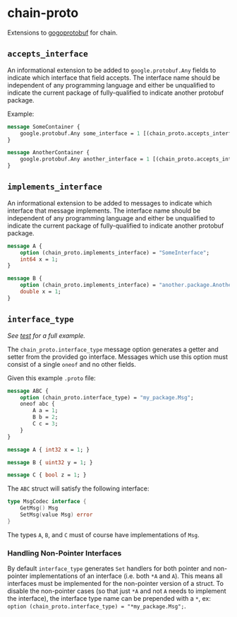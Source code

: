 # chain-proto

Extensions to [gogoprotobuf](github.com/gogo/protobuf) for chain.

## `accepts_interface`

An informational extension to be added to `google.protobuf.Any` fields to indicate
which interface that field accepts. The interface name should be independent of
any programming language and either be unqualified to indicate the current package
of fully-qualified to indicate another protobuf package.

Example:

```proto
message SomeContainer {
    google.protobuf.Any some_interface = 1 [(chain_proto.accepts_interface) = "SomeInterface"];
}

message AnotherContainer {
    google.protobuf.Any another_interface = 1 [(chain_proto.accepts_interface) = "another.package.AnotherInterface"];
}
```

## `implements_interface`

An informational extension to be added to messages to indicate which interface
that message implements. The interface name should be independent of
any programming language and either be unqualified to indicate the current package
of fully-qualified to indicate another protobuf package.

```proto
message A {
    option (chain_proto.implements_interface) = "SomeInterface";
    int64 x = 1;
}

message B {
    option (chain_proto.implements_interface) = "another.package.AnotherInterface";
    double x = 1;
}
```

## `interface_type`

*See [test](test/) for a full example.*

The `chain_proto.interface_type` message option generates a getter and
setter from the provided go interface. Messages which use this option must
consist of a single `oneof` and no other fields.

Given this example `.proto` file:

```proto
message ABC {
    option (chain_proto.interface_type) = "my_package.Msg";
    oneof abc {
        A a = 1;
        B b = 2;
        C c = 3;
    }
}

message A { int32 x = 1; }

message B { uint32 y = 1; }

message C { bool z = 1; }
```

The `ABC` struct will satisfy the following interface:
```go
type MsgCodec interface {
    GetMsg() Msg
    SetMsg(value Msg) error
}
```

The types `A`, `B`, and `C` must of course have implementations of `Msg`.

### Handling Non-Pointer Interfaces

By default `interface_type` generates `Set` handlers for both pointer and non-pointer
implementations of an interface (i.e. both `*A` and `A`). This means all interfaces
must be implemented for the non-pointer version of a struct. To disable the non-pointer
cases (so that just `*A` and not `A` needs to implement the interface), the interface
type name can be prepended with a `*`, ex: `option (chain_proto.interface_type) = "*my_package.Msg";`.

